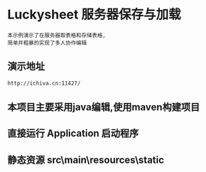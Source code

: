 # Luckysheet 服务器保存与加载
    本示例演示了在服务器取表格和存储表格,
    简单并粗暴的实现了多人协作编辑
## 演示地址
```dtd
http://ichiva.cn:11427/
```
## 本项目主要采用java编辑,使用maven构建项目
## 直接运行 Application 启动程序
## 静态资源 src\main\resources\static


